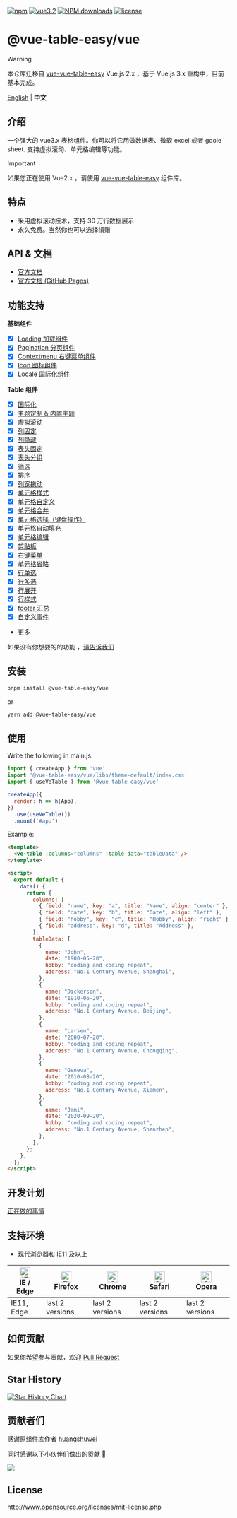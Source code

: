 [![npm](https://img.shields.io/npm/v/@vue-table-easy/vue.svg)](https://www.npmjs.com/package/@vue-table-easy/vue)
[![vue3.2](https://img.shields.io/badge/vue-3.2+-brightgreen.svg)](https://vuejs.org/)
[![NPM downloads](https://img.shields.io/npm/dm/@vue-table-easy/vue.svg?style=flat)](https://npmjs.org/package/@vue-table-easy/vue)
[![license](https://img.shields.io/npm/l/@vue-table-easy/vue.svg?maxAge=2592000)](http://www.opensource.org/licenses/mit-license.php)

# @vue-table-easy/vue

> [!WARNING]
> 本仓库迁移自 [vue-vue-table-easy](https://github.com/huangshuwei/vue-vue-table-easy) Vue.js 2.x ，基于 Vue.js 3.x 重构中，目前基本完成。

[English](./README-EN.md) | **中文**

## 介绍

一个强大的 vue3.x 表格组件。你可以将它用做数据表、微软 excel 或者 goole sheet. 支持虚拟滚动、单元格编辑等功能。

> [!IMPORTANT]
> 如果您正在使用 Vue2.x ，请使用 [vue-vue-table-easy](https://github.com/huangshuwei/vue-vue-table-easy) 组件库。

## 特点

-   采用虚拟滚动技术，支持 30 万行数据展示
-   永久免费。当然你也可以选择捐赠

## API & 文档

-   [官方文档](https://vue-table-easy.kohai.top/)
-   [官方文档 (GitHub Pages)](https://huynhduc28051999.github.io/vue-table-easy/)

## 功能支持

**基础组件**

-   [x] [Loading 加载组件](https://vue-table-easy.kohai.top/#/zh/doc/base/loading)
-   [x] [Pagination 分页组件](https://vue-table-easy.kohai.top/#/zh/doc/base/pagination)
-   [x] [Contextmenu 右键菜单组件](https://vue-table-easy.kohai.top/#/zh/doc/base/contextmenu)
-   [x] [Icon 图标组件](https://vue-table-easy.kohai.top/#/zh/doc/base/icon)
-   [x] [Locale 国际化组件](https://vue-table-easy.kohai.top/#/zh/doc/base/locale)

**Table 组件**

-   [x] [国际化](https://vue-table-easy.kohai.top/#/zh/doc/locale)
-   [x] [主题定制 & 内置主题](https://vue-table-easy.kohai.top/#/zh/doc/theme)
-   [x] [虚拟滚动](https://vue-table-easy.kohai.top/#/zh/doc/table/virtual-scroll)
-   [x] [列固定](https://vue-table-easy.kohai.top/#/zh/doc/table/column-fixed)
-   [x] [列隐藏](https://vue-table-easy.kohai.top/#/zh/doc/table/column-hidden)
-   [x] [表头固定](https://vue-table-easy.kohai.top/#/zh/doc/table/header-fixed)
-   [x] [表头分组](https://vue-table-easy.kohai.top/#/zh/doc/table/header-grouping)
-   [x] [筛选](https://vue-table-easy.kohai.top/#/zh/doc/table/header-filter)
-   [x] [排序](https://vue-table-easy.kohai.top/#/zh/doc/table/header-sort)
-   [x] [列宽拖动](https://happy-coding-clans.github.io/vue-vue-table-easy/#/zh/doc/table/column-resize)
-   [x] [单元格样式](https://vue-table-easy.kohai.top/#/zh/doc/table/cell-style)
-   [x] [单元格自定义](https://vue-table-easy.kohai.top/#/zh/doc/table/cell-custom)
-   [x] [单元格合并](https://vue-table-easy.kohai.top/#/zh/doc/table/cell-span)
-   [x] [单元格选择（键盘操作）](https://vue-table-easy.kohai.top/#/zh/doc/table/cell-selection)
-   [x] [单元格自动填充](https://vue-table-easy.kohai.top/#/zh/doc/table/cell-autofill)
-   [x] [单元格编辑](https://vue-table-easy.kohai.top/#/zh/doc/table/cell-edit)
-   [x] [剪贴板](https://vue-table-easy.kohai.top/#/zh/doc/table/clipboard)
-   [x] [右键菜单](https://vue-table-easy.kohai.top/#/zh/doc/table/contextmenu)
-   [x] [单元格省略](https://vue-table-easy.kohai.top/#/zh/doc/table/cell-ellipsis)
-   [x] [行单选](https://vue-table-easy.kohai.top/#/zh/doc/table/row-radio)
-   [x] [行多选](https://vue-table-easy.kohai.top/#/zh/doc/table/row-checkbox)
-   [x] [行展开](https://vue-table-easy.kohai.top/#/zh/doc/table/row-expand)
-   [x] [行样式](https://vue-table-easy.kohai.top/#/zh/doc/table/row-style)
-   [x] [footer 汇总](https://vue-table-easy.kohai.top/#/zh/doc/table/footer-summary)
-   [x] [自定义事件](https://vue-table-easy.kohai.top/#/zh/doc/table/event-custom)
-   [更多](https://vue-table-easy.kohai.top)

如果没有你想要的的功能
，[请告诉我们](http://happy-coding-clans.github.io/issue-template-generater/#/zh)

## 安装

```sh
pnpm install @vue-table-easy/vue
```

or

```sh
yarn add @vue-table-easy/vue
```

## 使用

Write the following in main.js:

```javascript
import { createApp } from 'vue'
import '@vue-table-easy/vue/libs/theme-default/index.css'
import { useVeTable } from '@vue-table-easy/vue'

createApp({
  render: h => h(App),
})
  .use(useVeTable())
  .mount('#app')
```

Example:

```html
<template>
  <ve-table :columns="columns" :table-data="tableData" />
</template>

<script>
  export default {
    data() {
      return {
        columns: [
          { field: "name", key: "a", title: "Name", align: "center" },
          { field: "date", key: "b", title: "Date", align: "left" },
          { field: "hobby", key: "c", title: "Hobby", align: "right" },
          { field: "address", key: "d", title: "Address" },
        ],
        tableData: [
          {
            name: "John",
            date: "1900-05-20",
            hobby: "coding and coding repeat",
            address: "No.1 Century Avenue, Shanghai",
          },
          {
            name: "Dickerson",
            date: "1910-06-20",
            hobby: "coding and coding repeat",
            address: "No.1 Century Avenue, Beijing",
          },
          {
            name: "Larsen",
            date: "2000-07-20",
            hobby: "coding and coding repeat",
            address: "No.1 Century Avenue, Chongqing",
          },
          {
            name: "Geneva",
            date: "2010-08-20",
            hobby: "coding and coding repeat",
            address: "No.1 Century Avenue, Xiamen",
          },
          {
            name: "Jami",
            date: "2020-09-20",
            hobby: "coding and coding repeat",
            address: "No.1 Century Avenue, Shenzhen",
          },
        ],
      };
    },
  };
</script>
```

## 开发计划

[正在做的事情](https://github.com/huynhduc28051999/vue-table-easy/projects)

## 支持环境

-   现代浏览器和 IE11 及以上

| [<img src="https://raw.githubusercontent.com/alrra/browser-logos/master/src/edge/edge_48x48.png" alt="IE / Edge" width="24px" height="24px" />](http://godban.github.io/browsers-support-badges/)</br>IE / Edge | [<img src="https://raw.githubusercontent.com/alrra/browser-logos/master/src/firefox/firefox_48x48.png" alt="Firefox" width="24px" height="24px" />](http://godban.github.io/browsers-support-badges/)</br>Firefox | [<img src="https://raw.githubusercontent.com/alrra/browser-logos/master/src/chrome/chrome_48x48.png" alt="Chrome" width="24px" height="24px" />](http://godban.github.io/browsers-support-badges/)</br>Chrome | [<img src="https://raw.githubusercontent.com/alrra/browser-logos/master/src/safari/safari_48x48.png" alt="Safari" width="24px" height="24px" />](http://godban.github.io/browsers-support-badges/)</br>Safari | [<img src="https://raw.githubusercontent.com/alrra/browser-logos/master/src/opera/opera_48x48.png" alt="Opera" width="24px" height="24px" />](http://godban.github.io/browsers-support-badges/)</br>Opera |
| --------------------------------------------------------------------------------------------------------------------------------------------------------------------------------------------------------------- | ----------------------------------------------------------------------------------------------------------------------------------------------------------------------------------------------------------------- | ------------------------------------------------------------------------------------------------------------------------------------------------------------------------------------------------------------- | ------------------------------------------------------------------------------------------------------------------------------------------------------------------------------------------------------------- | --------------------------------------------------------------------------------------------------------------------------------------------------------------------------------------------------------- |
| IE11, Edge                                                                                                                                                                                                      | last 2 versions                                                                                                                                                                                                   | last 2 versions                                                                                                                                                                                               | last 2 versions                                                                                                                                                                                               | last 2 versions                                                                                                                                                                                           |

## 如何贡献

如果你希望参与贡献，欢迎
[Pull Request](https://github.com/huynhduc28051999/vue-table-easy/pulls)

## Star History

[![Star History Chart](https://api.star-history.com/svg?repos=huynhduc28051999/vue-table-easy&type=Date)](https://star-history.com/#huynhduc28051999/vue-table-easy&Date)

## 贡献者们

感谢原组件库作者 [huangshuwei](https://github.com/huangshuwei)

同时感谢以下小伙伴们做出的贡献 🙏

<a href="https://github.com/huynhduc28051999/vue-table-easy/graphs/contributors">
  <img src="https://contrib.rocks/image?repo=huynhduc28051999/vue-table-easy" />
</a>

## License

http://www.opensource.org/licenses/mit-license.php
